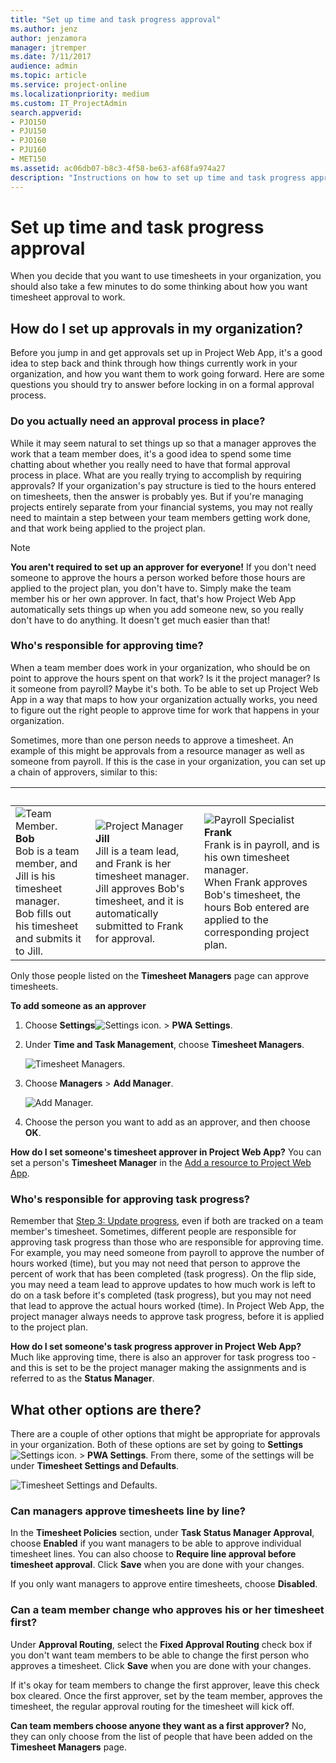 ```yaml
---
title: "Set up time and task progress approval"
ms.author: jenz
author: jenzamora
manager: jtremper
ms.date: 7/11/2017
audience: admin
ms.topic: article
ms.service: project-online
ms.localizationpriority: medium
ms.custom: IT_ProjectAdmin
search.appverid:
- PJO150
- PJU150
- PJO160
- PJU160
- MET150
ms.assetid: ac06db07-b8c3-4f58-be63-af68fa974a27
description: "Instructions on how to set up time and task progress approval using Project Web App."
---
```


# Set up time and task progress approval

When you decide that you want to use timesheets in your organization, you should also take a few minutes to do some thinking about how you want timesheet approval to work.
  
## How do I set up approvals in my organization?

Before you jump in and get approvals set up in Project Web App, it's a good idea to step back and think through how things currently work in your organization, and how you want them to work going forward. Here are some questions you should try to answer before locking in on a formal approval process.
  
### Do you actually need an approval process in place?

While it may seem natural to set things up so that a manager approves the work that a team member does, it's a good idea to spend some time chatting about whether you really need to have that formal approval process in place. What are you really trying to accomplish by requiring approvals? If your organization's pay structure is tied to the hours entered on timesheets, then the answer is probably yes. But if you're managing projects entirely separate from your financial systems, you may not really need to maintain a step between your team members getting work done, and that work being applied to the project plan.
  
> [!NOTE]
> **You aren't required to set up an approver for everyone!** If you don't need someone to approve the hours a person worked before those hours are applied to the project plan, you don't have to. Simply make the team member his or her own approver. In fact, that's how Project Web App automatically sets things up when you add someone new, so you really don't have to do anything. It doesn't get much easier than that! 
  
### Who's responsible for approving time?

When a team member does work in your organization, who should be on point to approve the hours spent on that work? Is it the project manager? Is it someone from payroll? Maybe it's both. To be able to set up Project Web App in a way that maps to how your organization actually works, you need to figure out the right people to approve time for work that happens in your organization.
  
Sometimes, more than one person needs to approve a timesheet. An example of this might be approvals from a resource manager as well as someone from payroll. If this is the case in your organization, you can set up a chain of approvers, similar to this:
  
|&nbsp;|&nbsp;|&nbsp;|
|:-----|:-----|:-----|
|![Team Member.](media/d7c268ca-1a2f-49b1-8ea0-bd35c44d3e06.png) **Bob** <br/> Bob is a team member, and Jill is his timesheet manager.  <br/> Bob fills out his timesheet and submits it to Jill.  <br/> |![Project Manager](media/e3f6031e-015a-40e6-bcb2-b0123225bb27.png) **Jill** <br/> Jill is a team lead, and Frank is her timesheet manager.  <br/> Jill approves Bob's timesheet, and it is automatically submitted to Frank for approval.  <br/> |![Payroll Specialist](media/07def6e4-4072-4716-862f-14fcea78f191.png) **Frank** <br/> Frank is in payroll, and is his own timesheet manager.  <br/> When Frank approves Bob's timesheet, the hours Bob entered are applied to the corresponding project plan.  <br/> |
   
Only those people listed on the **Timesheet Managers** page can approve timesheets. 
  
 **To add someone as an approver**
  
1. Choose **Settings**![Settings icon.](media/22ecb306-849a-4d04-8885-fe49ec9df8ce.png) \> **PWA Settings**. 
    
2. Under **Time and Task Management**, choose **Timesheet Managers**.
    
    ![Timesheet Managers.](media/8b87dc18-8e5d-4c97-9f6e-12f573f3cfc8.png)
  
3. Choose **Managers** \> **Add Manager**.
    
    ![Add Manager.](media/fe2c56b5-56df-4927-a94e-0f5fa94f22f7.png)
  
4. Choose the person you want to add as an approver, and then choose **OK**.
    
 **How do I set someone's timesheet approver in Project Web App?** You can set a person's **Timesheet Manager** in the [Add a resource to Project Web App](https://support.office.com/article/71c6aa5c-2a97-4cbb-9814-26289c62c471).
  
### Who's responsible for approving task progress?

Remember that [Step 3: Update progress](https://support.office.com/article/ca5c3826-85bf-4a31-9351-3b83fd7c8fe0), even if both are tracked on a team member's timesheet. Sometimes, different people are responsible for approving task progress than those who are responsible for approving time. For example, you may need someone from payroll to approve the number of hours worked (time), but you may not need that person to approve the percent of work that has been completed (task progress). On the flip side, you may need a team lead to approve updates to how much work is left to do on a task before it's completed (task progress), but you may not need that lead to approve the actual hours worked (time). In Project Web App, the project manager always needs to approve task progress, before it is applied to the project plan.
  
 **How do I set someone's task progress approver in Project Web App?** Much like approving time, there is also an approver for task progress too - and this is set to be the project manager making the assignments and is referred to as the **Status Manager**.
  
## What other options are there?

There are a couple of other options that might be appropriate for approvals in your organization. Both of these options are set by going to **Settings**![Settings icon.](media/22ecb306-849a-4d04-8885-fe49ec9df8ce.png) \> **PWA Settings**. From there, some of the settings will be under **Timesheet Settings and Defaults**.
  
![Timesheet Settings and Defaults.](media/4b39ea36-c7ed-4dd4-aece-56f4e959af2a.png)
  
### Can managers approve timesheets line by line?

In the **Timesheet Policies** section, under **Task Status Manager Approval**, choose **Enabled** if you want managers to be able to approve individual timesheet lines. You can also choose to **Require line approval before timesheet approval**. Click **Save** when you are done with your changes. 
  
 If you only want managers to approve entire timesheets, choose **Disabled**.
  
### Can a team member change who approves his or her timesheet first?

Under **Approval Routing**, select the **Fixed Approval Routing** check box if you don't want team members to be able to change the first person who approves a timesheet. Click **Save** when you are done with your changes. 
  
If it's okay for team members to change the first approver, leave this check box cleared. Once the first approver, set by the team member, approves the timesheet, the regular approval routing for the timesheet will kick off.
  
 **Can team members choose anyone they want as a first approver?** No, they can only choose from the list of people that have been added on the **Timesheet Managers** page. 
  

